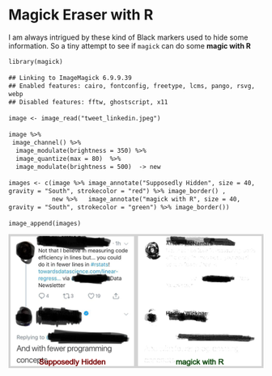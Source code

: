 Magick Eraser with R
====================

I am always intrigued by these kind of Black markers used to hide some
information. So a tiny attempt to see if `magick` can do some **magic
with R**

    library(magick)

    ## Linking to ImageMagick 6.9.9.39
    ## Enabled features: cairo, fontconfig, freetype, lcms, pango, rsvg, webp
    ## Disabled features: fftw, ghostscript, x11

    image <- image_read("tweet_linkedin.jpeg")

    image %>% 
     image_channel() %>% 
      image_modulate(brightness = 350) %>% 
      image_quantize(max = 80)  %>% 
      image_modulate(brightness = 500)  -> new

    images <- c(image %>% image_annotate("Supposedly Hidden", size = 40, gravity = "South", strokecolor = "red") %>% image_border() , 
                new %>%   image_annotate("magick with R", size = 40, gravity = "South", strokecolor = "green") %>% image_border())

    image_append(images)

<img src="Readme_files/figure-markdown_strict/unnamed-chunk-1-1.png" width="1320" />
